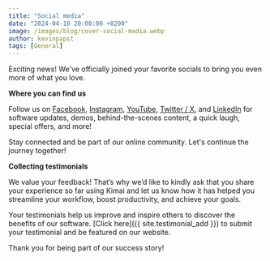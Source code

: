 ```yaml
---
title: "Social media"
date: "2024-04-10 20:00:00 +0200"
image: /images/blog/cover-social-media.webp
author: kevinpapst
tags: [General]
---
```


Exciting news!
We've officially joined your favorite socials to bring you even more of what you love. 

**Where you can find us**

Follow us on 
[Facebook](https://www.facebook.com/profile.php?id=61570597485256), 
[Instagram](https://www.instagram.com/kimai_org),
[YouTube](https://www.youtube.com/@kimai_org), 
[Twitter / X](https://twitter.com/kimai_org), and
[LinkedIn](https://www.linkedin.com/company/kimai-timetracker/) 
for software updates, demos, behind-the-scenes content, a quick laugh, special offers, and more!

Stay connected and be part of our online community. Let's continue the journey together!

**Collecting testimonials**

We value your feedback! That’s why we’d like to kindly ask that you share your experience so far using Kimai and let us 
know how it has helped you streamline your workflow, boost productivity, and achieve your goals. 

Your testimonials help us improve and inspire others to discover the benefits of our software. 
[Click here]({{ site.testimonial_add }}) to submit your testimonial and be featured on our website. 

Thank you for being part of our success story!
